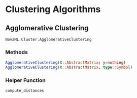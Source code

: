 # Clustering Algorithms

## Agglomerative Clustering

```@docs
NovaML.Cluster.AgglomerativeClustering
```

### Methods

```julia
AgglomerativeClustering(X::AbstractMatrix; y=nothing)
AgglomerativeClustering(X::AbstractMatrix, type::Symbol)
```

### Helper Function

```julia
compute_distances
```